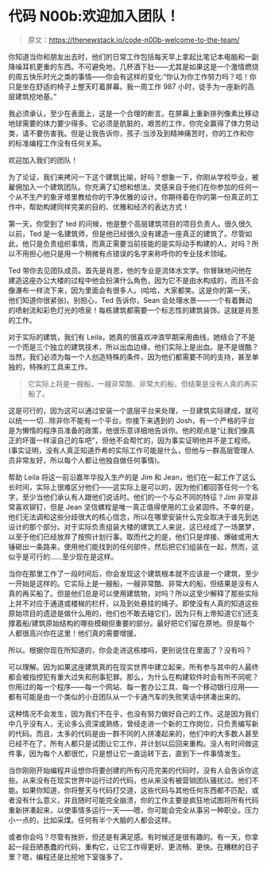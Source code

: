 # 代码 N00b:欢迎加入团队！

> 原文：<https://thenewstack.io/code-n00b-welcome-to-the-team/>

你知道当你和朋友出去时，他们的日常工作包括每天早上拿起比笔记本电脑和一副降噪耳机更重的东西。不可避免地，几杯酒下肚——尤其是如果这是一个激情燃烧的周五快乐时光之类的事情——你会有这样的变化:“你认为你工作努力吗？哈！你只是坐在舒适的椅子上整天盯着屏幕。我一周工作 987 小时，徒手为一座新的高层建筑挖地基。”

我必须承认，至少在表面上，这是一个合理的断言。在屏幕上重新排列像素比移动地球需要的体力要少得多。它必须是肮脏的，艰苦的工作，你完全赢得了体力劳动类，请不要伤害我。但是让我告诉你，孩子:当涉及到精神痛苦时，你的工作和你的标准编程工作没有任何关系。

欢迎加入我们的团队！

为了论证，我们来拷问一下这个建筑比喻，好吗？想象一下，你刚从学校毕业，被雇佣加入一个建筑团队。你充满了幻想和想法，灵感来自于他们在你参加的任何一个从不生产的象牙塔里教给你的干净优雅的设计。你期待着在你的第一份真正的工作中，帮助构建同样完美的目的、优雅和经济的表达方式！

第一天，你受到了 ted 的问候，他是整个高层建筑项目的项目负责人。很久很久以前，Ted 是一名建筑师，但是他已经很久没有建造一座真正的建筑了。尽管如此，他只是负责组织事情，而真正需要当前技能的是实际动手构建的人，对吗？所以不用担心他只是用一个稍微有点错误的名字来称呼你的专业技术领域。

Ted 带你去见团队成员。首先是肖恩，他的专业是流体水文学。你冒昧地问他在建造这座办公大楼的过程中他会扮演什么角色，因为它不是由水构成的，而且不会像瀑布一样流下来，因为里面会有很多人。(哈哈，大家都笑。这是你的第一天，他们知道你很紧张)。别担心，Ted 告诉你，Sean 会处理水景——一个有着舞动的喷射流和彩色灯光的喷泉！每栋建筑都需要一个标志性的建筑装饰，这就是肖恩的工作。

对于实际的建筑，我们有 Leila，她真的很喜欢冲浪早期采用曲线，她结合了不是一个而是三个独立的建筑技术，所以出血边缘，他们实际上是出血。是不是很酷？当然，我们必须为每一个人创造特殊的条件，因为他们都需要不同的支持，甚至单独的，特殊的工具来工作。

> 它实际上将是一艘船，一艘非常酷、非常大的船，但结果是没有人真的再买船了。

这是可行的，因为这可以通过安装一个底层平台来处理，一旦建筑实际建成，就可以统一一切…除非你不能有一个平台。你接下来遇到的 Josh，有一个严格的平台是为懒惰的程序员准备的政策，他很乐意详细地告诉你。他的观点是“让我们像真正的坏蛋一样滚自己的车吧”，但他不会帮忙的，因为事实证明他并不是工程师。(事实证明，没有人真正知道乔希的实际工作可能是什么，但他与一群高层管理人员非常友好，所以每个人都让他独自做任何事情)。

帮助 Leila 将这一前沿嘉年华投入生产的是 Jim 和 Jean，他们在一起工作了这么长时间，实际上很难区分他们——这实际上是可以的，因为他们都回答任何一个名字，至少当他们承认有人跟他们说话时。他们的一个与众不同的特征？Jim 非常非常喜欢铆钉，但是 Jean 坚信螺栓是唯一真正值得使用的工业紧固件。不幸的是，他们无法调和这些分歧很大的核心信念，所以在哪里安装什么完全取决于谁先到达设计的那个部分。对于实际负责组装大楼的建筑工人来说，这已经成了一场噩梦，以至于他们已经放弃了按照计划行事。取而代之的是，他们只是焊接、爆破或用大锤砸出一条路来，使用他们能找到的任何部件，然后把它们组装在一起，然而，这似乎是可行的……至少现在是这样。

当你在那里工作了一段时间后，你会发现这个建筑根本就不应该是一个建筑，至少一开始是这样的。它实际上是一艘船，一艘非常酷、非常大的船，但结果是没有人真的再买船了。但是他们总是可以使用建筑物，对吗？所以这至少解释了那些实际上并不对应于通道或楼梯的栏杆，以及到处悬挂的绳子。即使没有人真的知道这些原始项目的遗迹是做什么用的，他们也不敢去碰它们，因为只有上帝知道它们还支撑着船/建筑原始结构的哪些模糊但重要的部分。最好把它们留在原地。但是每个人都很高兴你在这里！他们真的需要增援。

所以。根据你现在所知道的，你会走进这栋楼吗，更别说住在里面了？没有吗？

可以理解。因为如果这座建筑真的在现实世界中建立起来，所有参与其中的人最终都会被指控犯有重大过失和刑事犯罪。那么，为什么在构建软件时会有所不同呢？你用过的每一个程序——每一个网站、每一套办公工具、每一个移动银行应用——都有可能是由一个类似的小丑团队从一个卡通汽车的失败笑话中拼凑出来的。

这种情况不会发生，因为我们不在乎，也没有努力做好自己的工作。这是因为我们中几乎没有人，无论多么资深或熟练，曾经走进一个新的工作岗位，只负责编写新的代码。而且，太多的代码是由一群不同的人拼凑起来的，他们中的大多数人甚至已经不在了，所有人都只是试图让它工作，并计划以后回来重构。没人有时间做这件事，因为每个人都很忙，只是想让它一直运转下去，直到下一件事情发生。

当你刚刚开始编程并设想你将要创建的所有闪亮完美的代码时，没有人会告诉你这些。从来没有在现实世界中运行过的代码，也从来没有被营销团队骚扰过。他们不能。如果你知道，你将整天与代码打交道，这些代码与其他任何东西都不匹配，或者没有什么意义，并且随时可能完全崩溃，你的工作主要是疯狂地试图将所有代码重新拼凑起来，以使事情多运行一天——嗯，你可能会完全从事另一种职业。压力小一点的，比如采煤。任何有半个大脑的人都会这样。

或者你会吗？尽管有挫折，但还是有满足感。有时候还是很有趣的。有一天，你拿起一段丑陋愚蠢的代码，重构它，让它工作得更好、更流畅、更快。在糟糕的日子里？嗯，编程还是比挖地下室强多了。

<svg xmlns:xlink="http://www.w3.org/1999/xlink" viewBox="0 0 68 31" version="1.1"><title>Group</title> <desc>Created with Sketch.</desc></svg>
